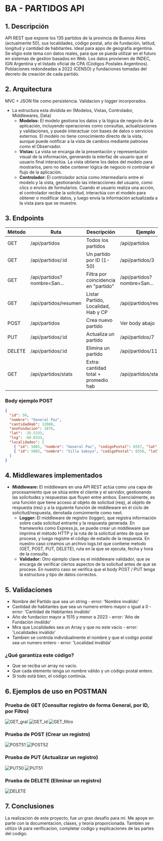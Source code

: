 # BA - PARTIDOS API

## 1. Descripción
API REST que expone los 135 partidos de la provincia de Buenos Aires (actualmente 50), sus localidades, código postal, año de fundación, latitud, longitud y cantidad de habitantes. Ideal para apps de geografía argentina.
Se eligio este tema con datos reales, para que se pueda utilizar en el futuro en sistemas de gestion basados en Web.
Los datos provienen de INDEC, IGN Argentina y el listado oficial de CPA (Códigos Postales Argentinos).
Poblaciones redondeadas a 2022 (CENSO) y fundaciones tomadas del decreto de creación de cada partido.

## 2. Arquitectura
MVC + JSON file como persistencia.
Validacion y logger incorporados.
* La estructura esta dividida en (Modelos, Vistas, Controlador, Middlewares, Data)
    - **Modelos:** El modelo gestiona los datos y la lógica de negocio de la aplicación, incluyendo operaciones como consultas, actualizaciones y validaciones, y puede interactuar con bases de datos o servicios externos.
    El modelo no tiene conocimiento directo de la vista, aunque puede notificar a la vista de cambios mediante patrones como el Observador.
    - **Vistas:** La vista se encarga de la presentación y representación visual de la información, generando la interfaz de usuario que el usuario final interactúa.
    La vista obtiene los datos del modelo para mostrarlos, pero no debe contener lógica de negocio ni controlar el flujo de la aplicación.
    - **Controlador:** El controlador actúa como intermediario entre el modelo y la vista, gestionando las interacciones del usuario, como clics o envíos de formularios.
    Cuando el usuario realiza una acción, el controlador recibe la solicitud, interactúa con el modelo para obtener o modificar datos, y luego envía la información actualizada a la vista para que se muestre.

## 3. Endpoints

| Método | Ruta                          | Descripción                          | Ejemplo                          |
|--------|-------------------------------|--------------------------------------|----------------------------------|
| GET    | /api/partidos                 | Todos los partidos                   | /api/partidos                    |
| GET    | /api/partidos/:id             | Un partido por ID (1-50)             | /api/partidos/3                  |
| GET    | /api/partidos?nombre=San...   | Filtra por coincidencia en "partido" | /api/partidos?nombre=San...      |
| GET    | /api/partidos/resumen         | Listar Partido, Localidad, Hab y CP  | /api/partidos/resumen            |
| POST   | /api/partidos                 | Crea nuevo partido                   | Ver body abajo                   |
| PUT    | /api/partidos/:id             | Actualiza un partido                 | /api/partidos/7                  |
| DELETE | /api/partidos/:id             | Elimina un partido                   | /api/partidos/11                 |
| GET    | /api/partidos/stats           | Extra: cantidad total + promedio hab | /api/partidos/stats              |

### Body ejemplo POST
```json
{
  "id": 50,
  "nombre": "General Paz",
  "cantidadHab": 12000,
  "anoFundacion": 1876,
  "lat": -35.5333,
  "lng": -60.0333,
  "localidades": [
    { "id": 5001, "nombre": "General Paz", "codigoPostal": 6557, "lat": -35.5333, "lng": -60.0333, "poblacion": 11000 },
    { "id": 5002, "nombre": "Villa Saboya", "codigoPostal": 6558, "lat": -35.5667, "lng": -59.95, "poblacion": 1000 }
  ]
}
```
## 4. Middlewares implementados

- **Middleware:** El middleware en una API REST actúa como una capa de procesamiento que se sitúa entre el cliente y el servidor, gestionando las solicitudes y respuestas que fluyen entre ambos.
Esencialmente, es una función que tiene acceso al objeto de solicitud (req), al objeto de respuesta (res) y a la siguiente función de middleware en el ciclo de solicitud/respuesta, denotada comúnmente como next.
    - **Logger:** El middleware de registro (logger), que registra información sobre cada solicitud entrante  y la respuesta generada. En frameworks como Express.js, se puede crear un middleware que imprima el método HTTP y la ruta de la solicitud antes de que se procese, y luego registre el código de estado de la respuesta. En nuestro caso creamos un archivo logs.txt que contiene metodo (GET, POST, PUT, DELETE), ruta en la que se ejecuta, fecha y hora de la consulta.
    - **Validador:** Otro ejemplo clave es el middleware validador, que se encarga de verificar ciertos aspectos de la solicitud antes de que se procese. En nuestro caso se verifica que el body POST / PUT tenga la estructura y tipo de datos correctos.

## 5. Validaciones

- Nombre del Partido que sea un string - error: 'Nombre inválido'
- Cantidad de habitantes que sea un numero entero mayor o igual a 0 - error: 'Cantidad de Habitantes inválido'
- Año de fundacion mayor a 1515 y menor a 2023 - error: 'Año de Fundación inválido'
- Mira que Localidades sea un Array y que no este vacio - error: 'Localidades inválido'
- Tambien se controla individualmente el nombre y que el codigo postal sea  un numero entero - error: 'Localidad inválida'

### ¿Qué garantiza este código?
- Que se reciba un array no vacío.
- Que cada elemento tenga un nombre válido y un código postal entero.
- Si todo está bien, el código continúa.

## 6. Ejemplos de uso en POSTMAN
### Prueba de GET (Consultar registro de forma General, por ID, por Filtro)
![GET_gral](imagenes/GET_gral.png)
![GET_id](imagenes/GET_id.png)
![GET_filtro](imagenes/GET_filtro.png)

### Prueba de POST (Crear un registro)
![POST51](imagenes/POST51.png)
![POST52](imagenes/POST52.png)

### Prueba de PUT (Actualizar un registro)
![PUT50](imagenes/PUT50.png)
![PUT51](imagenes/PUT51.png)

### Prueba de DELETE (Eliminar un registro)
![DELETE](imagenes/DELETE.png)

## 7. Conclusiones
La realizacion de este proyecto, fue un gran desafio para mi. Me apoye en parte con la documentacion, clases, y teoria proporcionada. Tambien se utilizo IA para verificacion, completar codigo y explicaciones de las partes del codigo.